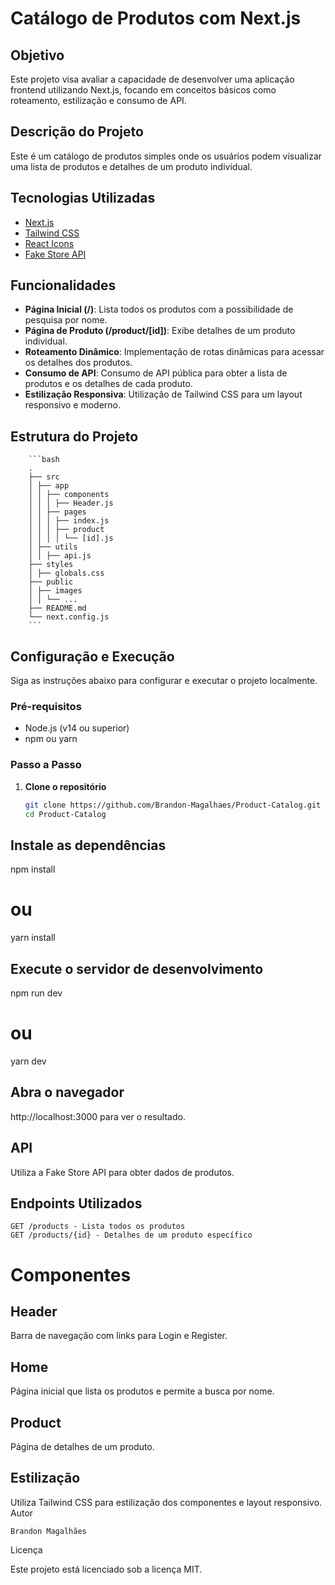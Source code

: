 # Catálogo de Produtos com Next.js

## Objetivo

Este projeto visa avaliar a capacidade de desenvolver uma aplicação frontend utilizando Next.js, focando em conceitos básicos como roteamento, estilização e consumo de API.

## Descrição do Projeto

Este é um catálogo de produtos simples onde os usuários podem visualizar uma lista de produtos e detalhes de um produto individual.

## Tecnologias Utilizadas

- [Next.js](https://nextjs.org/)
- [Tailwind CSS](https://tailwindcss.com/)
- [React Icons](https://react-icons.github.io/react-icons)
- [Fake Store API](https://fakestoreapi.com/)

## Funcionalidades

- **Página Inicial (/)**: Lista todos os produtos com a possibilidade de pesquisa por nome.
- **Página de Produto (/product/[id])**: Exibe detalhes de um produto individual.
- **Roteamento Dinâmico**: Implementação de rotas dinâmicas para acessar os detalhes dos produtos.
- **Consumo de API**: Consumo de API pública para obter a lista de produtos e os detalhes de cada produto.
- **Estilização Responsiva**: Utilização de Tailwind CSS para um layout responsivo e moderno.

## Estrutura do Projeto

        ```bash
        .
        ├── src
        │ ├── app
        │ │ ├── components
        │ │ │ ├── Header.js
        │ │ ├── pages
        │ │ │ ├── index.js
        │ │ │ ├── product
        │ │ │ │ └── [id].js
        │ ├── utils
        │ │ ├── api.js
        ├── styles
        │ ├── globals.css
        ├── public
        │ ├── images
        │ │ └── ...
        ├── README.md
        └── next.config.js
        ```

## Configuração e Execução

Siga as instruções abaixo para configurar e executar o projeto localmente.

### Pré-requisitos

- Node.js (v14 ou superior)
- npm ou yarn

### Passo a Passo

1. **Clone o repositório**
   ```bash
   git clone https://github.com/Brandon-Magalhaes/Product-Catalog.git
   cd Product-Catalog
   ```

## Instale as dependências

npm install

# ou

yarn install

## Execute o servidor de desenvolvimento

npm run dev

# ou

yarn dev

## Abra o navegador

http://localhost:3000 para ver o resultado.

## API

Utiliza a Fake Store API para obter dados de produtos.

## Endpoints Utilizados

    GET /products - Lista todos os produtos
    GET /products/{id} - Detalhes de um produto específico

# Componentes

## Header

Barra de navegação com links para Login e Register.

## Home

Página inicial que lista os produtos e permite a busca por nome.

## Product

Página de detalhes de um produto.

## Estilização

Utiliza Tailwind CSS para estilização dos componentes e layout responsivo.
Autor

    Brandon Magalhães

Licença

Este projeto está licenciado sob a licença MIT.
